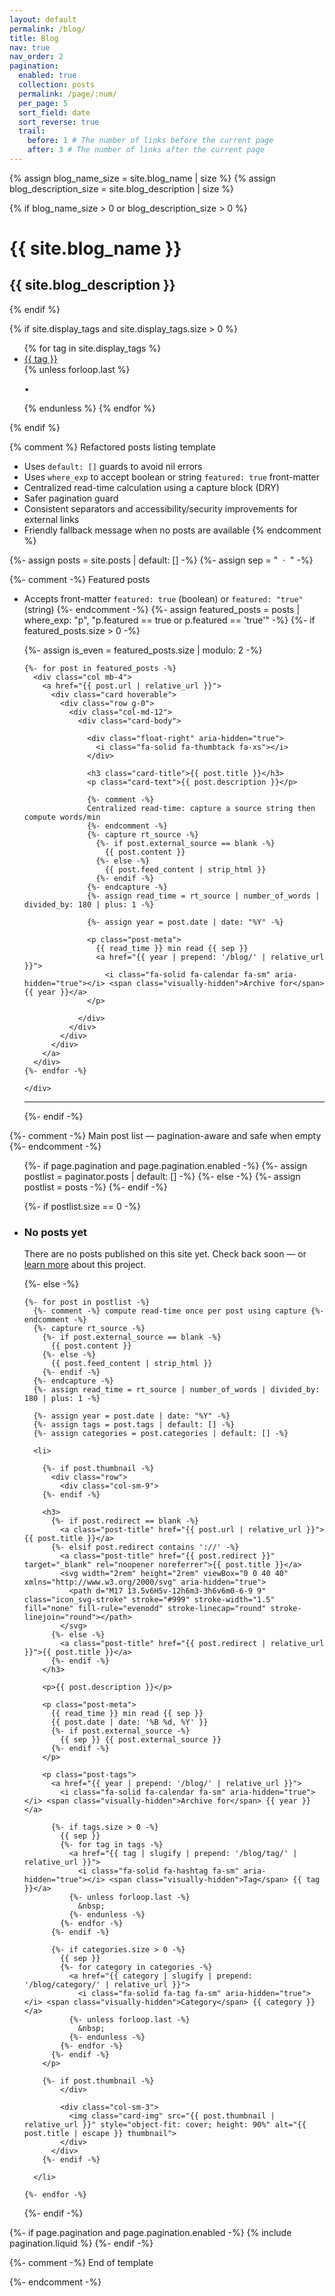 ```yaml
---
layout: default
permalink: /blog/
title: Blog
nav: true
nav_order: 2
pagination:
  enabled: true
  collection: posts
  permalink: /page/:num/
  per_page: 5
  sort_field: date
  sort_reverse: true
  trail:
    before: 1 # The number of links before the current page
    after: 3 # The number of links after the current page
---
```


<div class="post">

{% assign blog_name_size = site.blog_name | size %}
{% assign blog_description_size = site.blog_description | size %}

{% if blog_name_size > 0 or blog_description_size > 0 %}

  <div class="header-bar">
    <h1>{{ site.blog_name }}</h1>
    <h2>{{ site.blog_description }}</h2>
  </div>
  {% endif %}

{% if site.display_tags and site.display_tags.size > 0 %}

<div class="tag-category-list">
  <ul class="p-0 m-0">
    {% for tag in site.display_tags %}
      <li>
        <i class="fa-solid fa-hashtag fa-sm"></i>
        <a href="{{ tag | slugify | prepend: '/blog/tag/' | relative_url }}">{{ tag }}</a>
      </li>
      {% unless forloop.last %}
        <p>&bull;</p>
      {% endunless %}
    {% endfor %}
  </ul>
</div>
{% endif %}

{% comment %}
Refactored posts listing template

- Uses `default: []` guards to avoid nil errors
- Uses `where_exp` to accept boolean or string `featured: true` front-matter
- Centralized read-time calculation using a capture block (DRY)
- Safer pagination guard
- Consistent separators and accessibility/security improvements for external links
- Friendly fallback message when no posts are available
  {% endcomment %}

{%- assign posts = site.posts | default: [] -%}
{%- assign sep = "&nbsp; &middot; &nbsp;" -%}

{%- comment -%}
Featured posts

- Accepts front-matter `featured: true` (boolean) or `featured: "true"` (string)
  {%- endcomment -%}
  {%- assign featured_posts = posts | where_exp: "p", "p.featured == true or p.featured == 'true'" -%}
  {%- if featured_posts.size > 0 -%}
  <br>
    <div class="container featured-posts">
      {%- assign is_even = featured_posts.size | modulo: 2 -%}
      <div class="row row-cols-{% if featured_posts.size <= 2 or is_even == 0 %}2{% else %}3{% endif %}">

      {%- for post in featured_posts -%}
        <div class="col mb-4">
          <a href="{{ post.url | relative_url }}">
            <div class="card hoverable">
              <div class="row g-0">
                <div class="col-md-12">
                  <div class="card-body">

                    <div class="float-right" aria-hidden="true">
                      <i class="fa-solid fa-thumbtack fa-xs"></i>
                    </div>

                    <h3 class="card-title">{{ post.title }}</h3>
                    <p class="card-text">{{ post.description }}</p>

                    {%- comment -%}
                    Centralized read-time: capture a source string then compute words/min
                    {%- endcomment -%}
                    {%- capture rt_source -%}
                      {%- if post.external_source == blank -%}
                        {{ post.content }}
                      {%- else -%}
                        {{ post.feed_content | strip_html }}
                      {%- endif -%}
                    {%- endcapture -%}
                    {%- assign read_time = rt_source | number_of_words | divided_by: 180 | plus: 1 -%}

                    {%- assign year = post.date | date: "%Y" -%}

                    <p class="post-meta">
                      {{ read_time }} min read {{ sep }}
                      <a href="{{ year | prepend: '/blog/' | relative_url }}">
                        <i class="fa-solid fa-calendar fa-sm" aria-hidden="true"></i> <span class="visually-hidden">Archive for</span> {{ year }}</a>
                    </p>

                  </div>
                </div>
              </div>
            </div>
          </a>
        </div>
      {%- endfor -%}

      </div>

    </div>
    <hr>
  {%- endif -%}

{%- comment -%}
Main post list — pagination-aware and safe when empty
{%- endcomment -%}

<ul class="post-list">

{%- if page.pagination and page.pagination.enabled -%}
{%- assign postlist = paginator.posts | default: [] -%}
{%- else -%}
{%- assign postlist = posts -%}
{%- endif -%}

{%- if postlist.size == 0 -%}

<li class="no-posts">
<div class="empty-state">
<h3>No posts yet</h3>
<p>There are no posts published on this site yet. Check back soon — or <a href="/about/">learn more</a> about this project.</p>
</div>
</li>
{%- else -%}

    {%- for post in postlist -%}
      {%- comment -%} compute read-time once per post using capture {%- endcomment -%}
      {%- capture rt_source -%}
        {%- if post.external_source == blank -%}
          {{ post.content }}
        {%- else -%}
          {{ post.feed_content | strip_html }}
        {%- endif -%}
      {%- endcapture -%}
      {%- assign read_time = rt_source | number_of_words | divided_by: 180 | plus: 1 -%}

      {%- assign year = post.date | date: "%Y" -%}
      {%- assign tags = post.tags | default: [] -%}
      {%- assign categories = post.categories | default: [] -%}

      <li>

        {%- if post.thumbnail -%}
          <div class="row">
            <div class="col-sm-9">
        {%- endif -%}

        <h3>
          {%- if post.redirect == blank -%}
            <a class="post-title" href="{{ post.url | relative_url }}">{{ post.title }}</a>
          {%- elsif post.redirect contains '://' -%}
            <a class="post-title" href="{{ post.redirect }}" target="_blank" rel="noopener noreferrer">{{ post.title }}</a>
            <svg width="2rem" height="2rem" viewBox="0 0 40 40" xmlns="http://www.w3.org/2000/svg" aria-hidden="true">
              <path d="M17 13.5v6H5v-12h6m3-3h6v6m0-6-9 9" class="icon_svg-stroke" stroke="#999" stroke-width="1.5" fill="none" fill-rule="evenodd" stroke-linecap="round" stroke-linejoin="round"></path>
            </svg>
          {%- else -%}
            <a class="post-title" href="{{ post.redirect | relative_url }}">{{ post.title }}</a>
          {%- endif -%}
        </h3>

        <p>{{ post.description }}</p>

        <p class="post-meta">
          {{ read_time }} min read {{ sep }}
          {{ post.date | date: '%B %d, %Y' }}
          {%- if post.external_source -%}
            {{ sep }} {{ post.external_source }}
          {%- endif -%}
        </p>

        <p class="post-tags">
          <a href="{{ year | prepend: '/blog/' | relative_url }}">
            <i class="fa-solid fa-calendar fa-sm" aria-hidden="true"></i> <span class="visually-hidden">Archive for</span> {{ year }}</a>

          {%- if tags.size > 0 -%}
            {{ sep }}
            {%- for tag in tags -%}
              <a href="{{ tag | slugify | prepend: '/blog/tag/' | relative_url }}">
                <i class="fa-solid fa-hashtag fa-sm" aria-hidden="true"></i> <span class="visually-hidden">Tag</span> {{ tag }}</a>
              {%- unless forloop.last -%}
                &nbsp;
              {%- endunless -%}
            {%- endfor -%}
          {%- endif -%}

          {%- if categories.size > 0 -%}
            {{ sep }}
            {%- for category in categories -%}
              <a href="{{ category | slugify | prepend: '/blog/category/' | relative_url }}">
                <i class="fa-solid fa-tag fa-sm" aria-hidden="true"></i> <span class="visually-hidden">Category</span> {{ category }}</a>
              {%- unless forloop.last -%}
                &nbsp;
              {%- endunless -%}
            {%- endfor -%}
          {%- endif -%}
        </p>

        {%- if post.thumbnail -%}
            </div>

            <div class="col-sm-3">
              <img class="card-img" src="{{ post.thumbnail | relative_url }}" style="object-fit: cover; height: 90%" alt="{{ post.title | escape }} thumbnail">
            </div>
          </div>
        {%- endif -%}

      </li>

    {%- endfor -%}

{%- endif -%}

</ul>

{%- if page.pagination and page.pagination.enabled -%}
{% include pagination.liquid %}
{%- endif -%}

{%- comment -%}
End of template

{%- endcomment -%}
